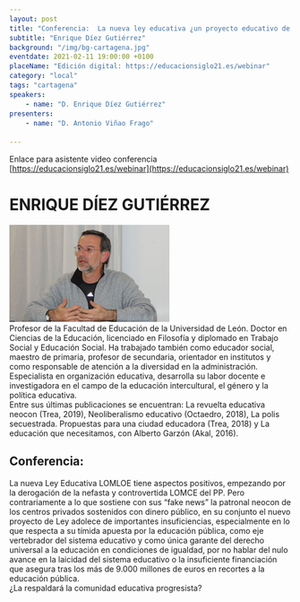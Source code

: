 ```yaml
---
layout: post
title: "Conferencia:  La nueva ley educativa ¿un proyecto educativo de cohesión y justicia social?"
subtitle: "Enrique Díez Gutiérrez"
background: "/img/bg-cartagena.jpg"
eventdate: 2021-02-11 19:00:00 +0100
placeName: "Edición digital: https://educacionsiglo21.es/webinar"
category: "local"
tags: "cartagena"
speakers:
    - name: "D. Enrique Díez Gutiérrez"
presenters:
    - name: "D. Antonio Viñao Frago"
   
---
```

Enlace para asistente video conferencia [https://educacionsiglo21.es/webinar](https://educacionsiglo21.es/webinar)  



# ENRIQUE DÍEZ GUTIÉRREZ
![cartel](/img/posts/diezgutierrez.png)  
Profesor de la Facultad de Educación de la Universidad de León. Doctor en Ciencias de la Educación, licenciado en Filosofía y diplomado en Trabajo Social y Educación Social. Ha trabajado también como educador social, maestro de primaria, profesor de secundaria, orientador en institutos y como responsable de atención a la diversidad en la administración. Especialista en organización educativa, desarrolla su labor docente e investigadora en el campo de la educación intercultural, el género y la política educativa.  
Entre sus últimas publicaciones se encuentran: La revuelta educativa neocon (Trea, 2019), Neoliberalismo educativo (Octaedro, 2018), La polis secuestrada. Propuestas para una ciudad educadora (Trea, 2018) y La educación que necesitamos, con Alberto Garzón (Akal, 2016).


## Conferencia:  
La nueva Ley Educativa LOMLOE tiene aspectos positivos, empezando por la derogación de la nefasta y controvertida LOMCE del PP. Pero contrariamente a lo que sostiene con sus “fake news” la patronal neocon de los centros privados sostenidos con dinero público, en su conjunto el nuevo proyecto de Ley adolece de importantes insuficiencias, especialmente en lo que respecta a su tímida apuesta por la educación pública, como eje vertebrador del sistema educativo y como única garante del derecho universal a la educación en condiciones de igualdad, por no hablar del nulo avance en la laicidad del sistema educativo o la insuficiente financiación que asegura tras los más de 9.000 millones de euros en recortes a la educación pública.  
¿La respaldará la comunidad educativa progresista?
